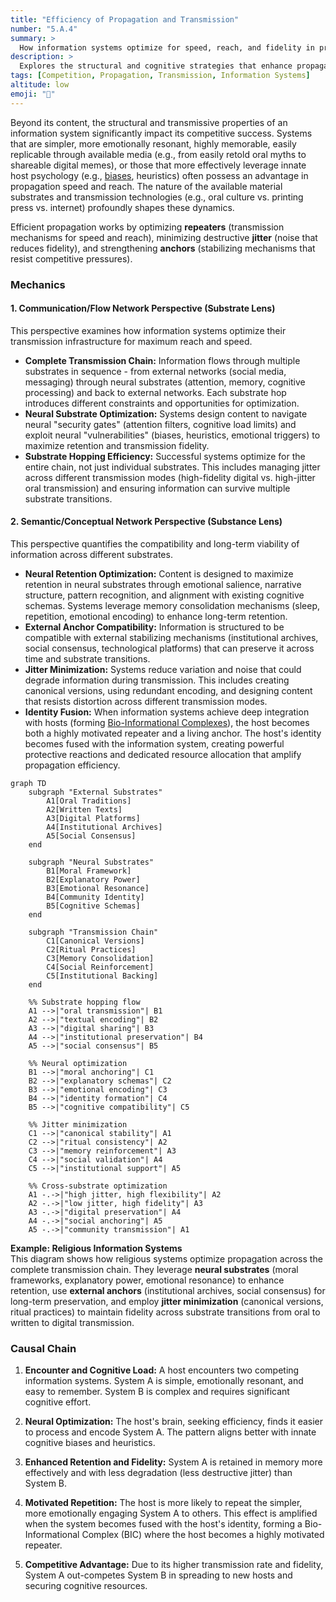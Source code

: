 ```yaml
---
title: "Efficiency of Propagation and Transmission"
number: "5.A.4"
summary: >
  How information systems optimize for speed, reach, and fidelity in propagation, leveraging cognitive and technological substrates.
description: >
  Explores the structural and cognitive strategies that enhance propagation efficiency, including emotional resonance, memory, and substrate hopping.
tags: [Competition, Propagation, Transmission, Information Systems]
altitude: low
emoji: "🚀"
---
```


Beyond its content, the structural and transmissive properties of an information system significantly impact its competitive success. Systems that are simpler, more emotionally resonant, highly memorable, easily replicable through available media (e.g., from easily retold oral myths to shareable digital memes), or those that more effectively leverage innate host psychology (e.g., [biases](../glossary/C.md#cognitive-biases), heuristics) often possess an advantage in propagation speed and reach. The nature of the available material substrates and transmission technologies (e.g., oral culture vs. printing press vs. internet) profoundly shapes these dynamics.

Efficient propagation works by optimizing **repeaters** (transmission mechanisms for speed and reach), minimizing destructive **jitter** (noise that reduces fidelity), and strengthening **anchors** (stabilizing mechanisms that resist competitive pressures).

### Mechanics

#### 1. Communication/Flow Network Perspective (Substrate Lens)

This perspective examines how information systems optimize their transmission infrastructure for maximum reach and speed.

- **Complete Transmission Chain:** Information flows through multiple substrates in sequence - from external networks (social media, messaging) through neural substrates (attention, memory, cognitive processing) and back to external networks. Each substrate hop introduces different constraints and opportunities for optimization.
- **Neural Substrate Optimization:** Systems design content to navigate neural "security gates" (attention filters, cognitive load limits) and exploit neural "vulnerabilities" (biases, heuristics, emotional triggers) to maximize retention and transmission fidelity.
- **Substrate Hopping Efficiency:** Successful systems optimize for the entire chain, not just individual substrates. This includes managing jitter across different transmission modes (high-fidelity digital vs. high-jitter oral transmission) and ensuring information can survive multiple substrate transitions.

#### 2. Semantic/Conceptual Network Perspective (Substance Lens)

This perspective quantifies the compatibility and long-term viability of information across different substrates.

- **Neural Retention Optimization:** Content is designed to maximize retention in neural substrates through emotional salience, narrative structure, pattern recognition, and alignment with existing cognitive schemas. Systems leverage memory consolidation mechanisms (sleep, repetition, emotional encoding) to enhance long-term retention.
- **External Anchor Compatibility:** Information is structured to be compatible with external stabilizing mechanisms (institutional archives, social consensus, technological platforms) that can preserve it across time and substrate transitions.
- **Jitter Minimization:** Systems reduce variation and noise that could degrade information during transmission. This includes creating canonical versions, using redundant encoding, and designing content that resists distortion across different transmission modes.
- **Identity Fusion:** When information systems achieve deep integration with hosts (forming [Bio-Informational Complexes](../05-competitive-dynamics/5e-bio-informational-complex.md)), the host becomes both a highly motivated repeater and a living anchor. The host's identity becomes fused with the information system, creating powerful protective reactions and dedicated resource allocation that amplify propagation efficiency.

```mermaid
graph TD
    subgraph "External Substrates"
        A1[Oral Traditions]
        A2[Written Texts]
        A3[Digital Platforms]
        A4[Institutional Archives]
        A5[Social Consensus]
    end
    
    subgraph "Neural Substrates"
        B1[Moral Framework]
        B2[Explanatory Power]
        B3[Emotional Resonance]
        B4[Community Identity]
        B5[Cognitive Schemas]
    end
    
    subgraph "Transmission Chain"
        C1[Canonical Versions]
        C2[Ritual Practices]
        C3[Memory Consolidation]
        C4[Social Reinforcement]
        C5[Institutional Backing]
    end
    
    %% Substrate hopping flow
    A1 -->|"oral transmission"| B1
    A2 -->|"textual encoding"| B2
    A3 -->|"digital sharing"| B3
    A4 -->|"institutional preservation"| B4
    A5 -->|"social consensus"| B5
    
    %% Neural optimization
    B1 -->|"moral anchoring"| C1
    B2 -->|"explanatory schemas"| C2
    B3 -->|"emotional encoding"| C3
    B4 -->|"identity formation"| C4
    B5 -->|"cognitive compatibility"| C5
    
    %% Jitter minimization
    C1 -->|"canonical stability"| A1
    C2 -->|"ritual consistency"| A2
    C3 -->|"memory reinforcement"| A3
    C4 -->|"social validation"| A4
    C5 -->|"institutional support"| A5
    
    %% Cross-substrate optimization
    A1 -.->|"high jitter, high flexibility"| A2
    A2 -.->|"low jitter, high fidelity"| A3
    A3 -.->|"digital preservation"| A4
    A4 -.->|"social anchoring"| A5
    A5 -.->|"community transmission"| A1
```

**Example: Religious Information Systems**  
This diagram shows how religious systems optimize propagation across the complete transmission chain. They leverage **neural substrates** (moral frameworks, explanatory power, emotional resonance) to enhance retention, use **external anchors** (institutional archives, social consensus) for long-term preservation, and employ **jitter minimization** (canonical versions, ritual practices) to maintain fidelity across substrate transitions from oral to written to digital transmission.

### Causal Chain

1. **Encounter and Cognitive Load:** A host encounters two competing information systems. System A is simple, emotionally resonant, and easy to remember. System B is complex and requires significant cognitive effort.

2. **Neural Optimization:** The host's brain, seeking efficiency, finds it easier to process and encode System A. The pattern aligns better with innate cognitive biases and heuristics.

3. **Enhanced Retention and Fidelity:** System A is retained in memory more effectively and with less degradation (less destructive jitter) than System B.

4. **Motivated Repetition:** The host is more likely to repeat the simpler, more emotionally engaging System A to others. This effect is amplified when the system becomes fused with the host's identity, forming a Bio-Informational Complex (BIC) where the host becomes a highly motivated repeater.

5. **Competitive Advantage:** Due to its higher transmission rate and fidelity, System A out-competes System B in spreading to new hosts and securing cognitive resources.
